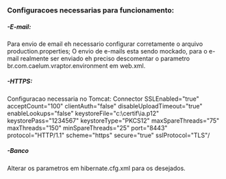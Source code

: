 <h3>Configuracoes necessarias para funcionamento:</h3>


<h5>-E-mail:</h5>
	<p>Para envio de email eh necessario configurar corretamente o arquivo production.properties;
	O envio de e-mails esta sendo mockado, para o e-mail realmente ser enviado eh preciso descomentar o parametro br.com.caelum.vraptor.environment em web.xml.
	<p>
<h5>-HTTPS:</h5>
	<p>Configuracao necessaria no Tomcat:
	Connector SSLEnabled="true" acceptCount="100" clientAuth="false" disableUploadTimeout="true" enableLookups="false"
	keystoreFile="c:\certif\ia.p12" keystorePass="1234567" keystoreType="PKCS12" maxSpareThreads="75" maxThreads="150"
	minSpareThreads="25" port="8443" protocol="HTTP/1.1" scheme="https" secure="true" sslProtocol="TLS"/
	<p>
<h5>-Banco</h5>
	<p>Alterar os parametros em hibernate.cfg.xml para os desejados.
	<p>
	